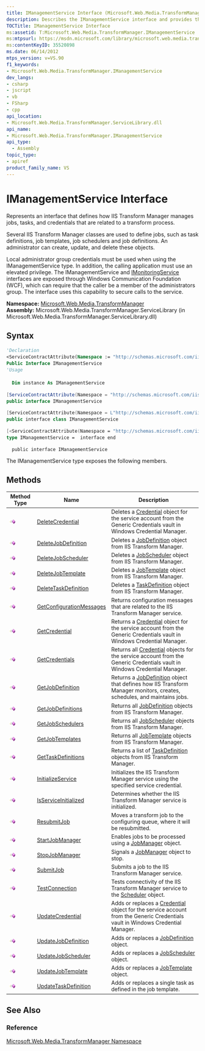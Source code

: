 ```yaml
---
title: IManagementService Interface (Microsoft.Web.Media.TransformManager)
description: Describes the IManagementService interface and provides the interface's namespace, assembly, syntax, and methods.
TOCTitle: IManagementService Interface
ms:assetid: T:Microsoft.Web.Media.TransformManager.IManagementService
ms:mtpsurl: https://msdn.microsoft.com/library/microsoft.web.media.transformmanager.imanagementservice(v=VS.90)
ms:contentKeyID: 35520898
ms.date: 06/14/2012
mtps_version: v=VS.90
f1_keywords:
- Microsoft.Web.Media.TransformManager.IManagementService
dev_langs:
- csharp
- jscript
- vb
- FSharp
- cpp
api_location:
- Microsoft.Web.Media.TransformManager.ServiceLibrary.dll
api_name:
- Microsoft.Web.Media.TransformManager.IManagementService
api_type:
  - Assembly
topic_type:
- apiref
product_family_name: VS
---
```


# IManagementService Interface

Represents an interface that defines how IIS Transform Manager manages jobs, tasks, and credentials that are related to a transform process.

Several IIS Transform Manager classes are used to define jobs, such as task definitions, job templates, job schedulers and job definitions. An administrator can create, update, and delete these objects.

Local administrator group credentials must be used when using the IManagementService type. In addition, the calling application must use an elevated privilege. The IManagementService and [IMonitoringService](imonitoringservice-interface-microsoft-web-media-transformmanager.md) interfaces are exposed through Windows Communication Foundation (WCF), which can require that the caller be a member of the administrators group. The interface uses this capability to secure calls to the service.

**Namespace:**  [Microsoft.Web.Media.TransformManager](microsoft-web-media-transformmanager-namespace.md)  
**Assembly:**  Microsoft.Web.Media.TransformManager.ServiceLibrary (in Microsoft.Web.Media.TransformManager.ServiceLibrary.dll)

## Syntax

```vb
'Declaration
<ServiceContractAttribute(Namespace := "http://schemas.microsoft.com/iis/media/v4/TM/managementservice")> _
Public Interface IManagementService
'Usage

  Dim instance As IManagementService
```

```csharp
[ServiceContractAttribute(Namespace = "http://schemas.microsoft.com/iis/media/v4/TM/managementservice")]
public interface IManagementService
```

```cpp
[ServiceContractAttribute(Namespace = L"http://schemas.microsoft.com/iis/media/v4/TM/managementservice")]
public interface class IManagementService
```

``` fsharp
[<ServiceContractAttribute(Namespace = "http://schemas.microsoft.com/iis/media/v4/TM/managementservice")>]
type IManagementService =  interface end
```

```jscript
  public interface IManagementService
```

The IManagementService type exposes the following members.

## Methods

|Method Type|Name|Description|
|--- |--- |--- |
|![Public method](images/Hh125771.pubmethod(en-us,VS.90).gif "Public method")|[DeleteCredential](imanagementservice-deletecredential-method-microsoft-web-media-transformmanager.md)|Deletes a [Credential](credential-class-microsoft-web-media-transformmanager.md) object for the service account from the Generic Credentials vault in Windows Credential Manager.|
|![Public method](images/Hh125771.pubmethod(en-us,VS.90).gif "Public method")|[DeleteJobDefinition](imanagementservice-deletejobdefinition-method-microsoft-web-media-transformmanager.md)|Deletes a [JobDefinition](jobdefinition-class-microsoft-web-media-transformmanager.md) object from IIS Transform Manager.|
|![Public method](images/Hh125771.pubmethod(en-us,VS.90).gif "Public method")|[DeleteJobScheduler](imanagementservice-deletejobscheduler-method-microsoft-web-media-transformmanager.md)|Deletes a [JobScheduler](jobscheduler-class-microsoft-web-media-transformmanager.md) object from IIS Transform Manager.|
|![Public method](images/Hh125771.pubmethod(en-us,VS.90).gif "Public method")|[DeleteJobTemplate](imanagementservice-deletejobtemplate-method-microsoft-web-media-transformmanager.md)|Deletes a [JobTemplate](jobtemplate-class-microsoft-web-media-transformmanager.md) object from IIS Transform Manager.|
|![Public method](images/Hh125771.pubmethod(en-us,VS.90).gif "Public method")|[DeleteTaskDefinition](imanagementservice-deletetaskdefinition-method-microsoft-web-media-transformmanager.md)|Deletes a [TaskDefinition](taskdefinition-class-microsoft-web-media-transformmanager.md) object from IIS Transform Manager.|
|![Public method](images/Hh125771.pubmethod(en-us,VS.90).gif "Public method")|[GetConfigurationMessages](imanagementservice-getconfigurationmessages-method-microsoft-web-media-transformmanager.md)|Returns configuration messages that are related to the IIS Transform Manager service.|
|![Public method](images/Hh125771.pubmethod(en-us,VS.90).gif "Public method")|[GetCredential](imanagementservice-getcredential-method-microsoft-web-media-transformmanager.md)|Returns a [Credential](credential-class-microsoft-web-media-transformmanager.md) object for the service account from the Generic Credentials vault in Windows Credential Manager.|
|![Public method](images/Hh125771.pubmethod(en-us,VS.90).gif "Public method")|[GetCredentials](imanagementservice-getcredentials-method-microsoft-web-media-transformmanager.md)|Returns all [Credential](credential-class-microsoft-web-media-transformmanager.md) objects for the service account from the Generic Credentials vault in Windows Credential Manager.|
|![Public method](images/Hh125771.pubmethod(en-us,VS.90).gif "Public method")|[GetJobDefinition](imanagementservice-getjobdefinition-method-microsoft-web-media-transformmanager.md)|Returns a [JobDefinition](jobdefinition-class-microsoft-web-media-transformmanager.md) object that defines how IIS Transform Manager monitors, creates, schedules, and maintains jobs.|
|![Public method](images/Hh125771.pubmethod(en-us,VS.90).gif "Public method")|[GetJobDefinitions](imanagementservice-getjobdefinitions-method-microsoft-web-media-transformmanager.md)|Returns all [JobDefinition](jobdefinition-class-microsoft-web-media-transformmanager.md) objects from IIS Transform Manager.|
|![Public method](images/Hh125771.pubmethod(en-us,VS.90).gif "Public method")|[GetJobSchedulers](imanagementservice-getjobschedulers-method-microsoft-web-media-transformmanager.md)|Returns all [JobScheduler](jobscheduler-class-microsoft-web-media-transformmanager.md) objects from IIS Transform Manager.|
|![Public method](images/Hh125771.pubmethod(en-us,VS.90).gif "Public method")|[GetJobTemplates](imanagementservice-getjobtemplates-method-microsoft-web-media-transformmanager.md)|Returns all [JobTemplate](jobtemplate-class-microsoft-web-media-transformmanager.md) objects from IIS Transform Manager.|
|![Public method](images/Hh125771.pubmethod(en-us,VS.90).gif "Public method")|[GetTaskDefinitions](imanagementservice-gettaskdefinitions-method-microsoft-web-media-transformmanager.md)|Returns a list of [TaskDefinition](taskdefinition-class-microsoft-web-media-transformmanager.md) objects from IIS Transform Manager.|
|![Public method](images/Hh125771.pubmethod(en-us,VS.90).gif "Public method")|[InitializeService](imanagementservice-initializeservice-method-microsoft-web-media-transformmanager.md)|Initializes the IIS Transform Manager service using the specified service credential.|
|![Public method](images/Hh125771.pubmethod(en-us,VS.90).gif "Public method")|[IsServiceInitialized](imanagementservice-isserviceinitialized-method-microsoft-web-media-transformmanager.md)|Determines whether the IIS Transform Manager service is initialized.|
|![Public method](images/Hh125771.pubmethod(en-us,VS.90).gif "Public method")|[ResubmitJob](imanagementservice-resubmitjob-method-microsoft-web-media-transformmanager.md)|Moves a transform job to the configuring queue, where it will be resubmitted.|
|![Public method](images/Hh125771.pubmethod(en-us,VS.90).gif "Public method")|[StartJobManager](imanagementservice-startjobmanager-method-microsoft-web-media-transformmanager.md)|Enables jobs to be processed using a [JobManager](jobmanager-class-microsoft-web-media-transformmanager.md) object.|
|![Public method](images/Hh125771.pubmethod(en-us,VS.90).gif "Public method")|[StopJobManager](imanagementservice-stopjobmanager-method-microsoft-web-media-transformmanager.md)|Signals a [JobManager](jobmanager-class-microsoft-web-media-transformmanager.md) object to stop.|
|![Public method](images/Hh125771.pubmethod(en-us,VS.90).gif "Public method")|[SubmitJob](imanagementservice-submitjob-method-microsoft-web-media-transformmanager.md)|Submits a job to the IIS Transform Manager service.|
|![Public method](images/Hh125771.pubmethod(en-us,VS.90).gif "Public method")|[TestConnection](imanagementservice-testconnection-method-microsoft-web-media-transformmanager.md)|Tests connectivity of the IIS Transform Manager service to the [Scheduler](scheduler-class-microsoft-web-media-transformmanager.md) object.|
|![Public method](images/Hh125771.pubmethod(en-us,VS.90).gif "Public method")|[UpdateCredential](imanagementservice-updatecredential-method-microsoft-web-media-transformmanager.md)|Adds or replaces a [Credential](credential-class-microsoft-web-media-transformmanager.md) object for the service account from the Generic Credentials vault in Windows Credential Manager.|
|![Public method](images/Hh125771.pubmethod(en-us,VS.90).gif "Public method")|[UpdateJobDefinition](imanagementservice-updatejobdefinition-method-microsoft-web-media-transformmanager.md)|Adds or replaces a [JobDefinition](jobdefinition-class-microsoft-web-media-transformmanager.md) object.|
|![Public method](images/Hh125771.pubmethod(en-us,VS.90).gif "Public method")|[UpdateJobScheduler](imanagementservice-updatejobscheduler-method-microsoft-web-media-transformmanager.md)|Adds or replaces a [JobScheduler](jobscheduler-class-microsoft-web-media-transformmanager.md) object.|
|![Public method](images/Hh125771.pubmethod(en-us,VS.90).gif "Public method")|[UpdateJobTemplate](imanagementservice-updatejobtemplate-method-microsoft-web-media-transformmanager.md)|Adds or replaces a [JobTemplate](jobtemplate-class-microsoft-web-media-transformmanager.md) object.|
|![Public method](images/Hh125771.pubmethod(en-us,VS.90).gif "Public method")|[UpdateTaskDefinition](imanagementservice-updatetaskdefinition-method-microsoft-web-media-transformmanager.md)|Adds or replaces a single task as defined in the job template.|

## See Also

### Reference

[Microsoft.Web.Media.TransformManager Namespace](microsoft-web-media-transformmanager-namespace.md)
